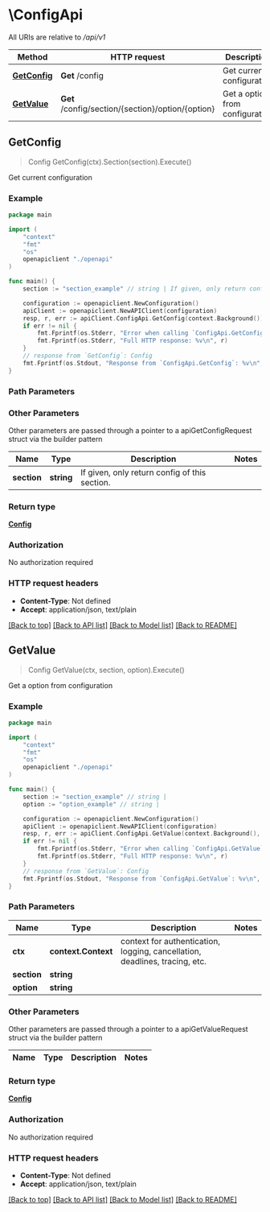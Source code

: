 # \ConfigApi

All URIs are relative to */api/v1*

Method | HTTP request | Description
------------- | ------------- | -------------
[**GetConfig**](ConfigApi.md#GetConfig) | **Get** /config | Get current configuration
[**GetValue**](ConfigApi.md#GetValue) | **Get** /config/section/{section}/option/{option} | Get a option from configuration



## GetConfig

> Config GetConfig(ctx).Section(section).Execute()

Get current configuration

### Example

```go
package main

import (
    "context"
    "fmt"
    "os"
    openapiclient "./openapi"
)

func main() {
    section := "section_example" // string | If given, only return config of this section. (optional)

    configuration := openapiclient.NewConfiguration()
    apiClient := openapiclient.NewAPIClient(configuration)
    resp, r, err := apiClient.ConfigApi.GetConfig(context.Background()).Section(section).Execute()
    if err != nil {
        fmt.Fprintf(os.Stderr, "Error when calling `ConfigApi.GetConfig``: %v\n", err)
        fmt.Fprintf(os.Stderr, "Full HTTP response: %v\n", r)
    }
    // response from `GetConfig`: Config
    fmt.Fprintf(os.Stdout, "Response from `ConfigApi.GetConfig`: %v\n", resp)
}
```

### Path Parameters



### Other Parameters

Other parameters are passed through a pointer to a apiGetConfigRequest struct via the builder pattern


Name | Type | Description  | Notes
------------- | ------------- | ------------- | -------------
 **section** | **string** | If given, only return config of this section. | 

### Return type

[**Config**](Config.md)

### Authorization

No authorization required

### HTTP request headers

- **Content-Type**: Not defined
- **Accept**: application/json, text/plain

[[Back to top]](#) [[Back to API list]](../README.md#documentation-for-api-endpoints)
[[Back to Model list]](../README.md#documentation-for-models)
[[Back to README]](../README.md)


## GetValue

> Config GetValue(ctx, section, option).Execute()

Get a option from configuration

### Example

```go
package main

import (
    "context"
    "fmt"
    "os"
    openapiclient "./openapi"
)

func main() {
    section := "section_example" // string | 
    option := "option_example" // string | 

    configuration := openapiclient.NewConfiguration()
    apiClient := openapiclient.NewAPIClient(configuration)
    resp, r, err := apiClient.ConfigApi.GetValue(context.Background(), section, option).Execute()
    if err != nil {
        fmt.Fprintf(os.Stderr, "Error when calling `ConfigApi.GetValue``: %v\n", err)
        fmt.Fprintf(os.Stderr, "Full HTTP response: %v\n", r)
    }
    // response from `GetValue`: Config
    fmt.Fprintf(os.Stdout, "Response from `ConfigApi.GetValue`: %v\n", resp)
}
```

### Path Parameters


Name | Type | Description  | Notes
------------- | ------------- | ------------- | -------------
**ctx** | **context.Context** | context for authentication, logging, cancellation, deadlines, tracing, etc.
**section** | **string** |  | 
**option** | **string** |  | 

### Other Parameters

Other parameters are passed through a pointer to a apiGetValueRequest struct via the builder pattern


Name | Type | Description  | Notes
------------- | ------------- | ------------- | -------------



### Return type

[**Config**](Config.md)

### Authorization

No authorization required

### HTTP request headers

- **Content-Type**: Not defined
- **Accept**: application/json, text/plain

[[Back to top]](#) [[Back to API list]](../README.md#documentation-for-api-endpoints)
[[Back to Model list]](../README.md#documentation-for-models)
[[Back to README]](../README.md)


